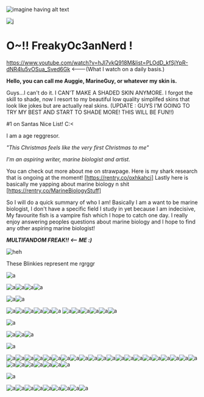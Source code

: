 ![imagine having alt text](https://i.pinimg.com/736x/e1/6b/1a/e16b1a6ff85d76992bf356656516e80f.jpg)




![j](https://komarev.com/ghpvc/?username=FreakyOc3anNerd&color=006994)

# O~!! FreakyOc3anNerd !
https://www.youtube.com/watch?v=hJl7vkQ918M&list=PLOdD_kfSjYpR-dNR4lu5vOSua_Sved6Gk <---(What I watch on a daily basis.)


**Hello, you can call me Auggie, MarineGuy, or whatever my skin is.**



Guys...I can't do it. I CAN'T MAKE A SHADED SKIN ANYMORE. I forgot the skill to shade, now I resort to my beautiful low quality simplifed skins that look like jokes but are actually real skins. (UPDATE : GUYS I'M GOING TO TRY MY BEST AND START TO SHADE MORE! THIS WILL BE FUN!!)



#1 on Santas Nice List! C:<


I am a age reggresor. 


*"This Christmas feels like the very first Christmas to me"*



*I'm an aspiring writer, marine biologist and artist.* 

You can check out more about me on strawpage.
Here is my shark research that is ongoing at the moment! [https://rentry.co/oxhkahci] 
Lastly here is basically me yapping about marine biology n shit [https://rentry.co/MarineBiologyStuff]


So I will do a quick summary of who I am!
Basically I am a want to be marine biologist, I don't have a specific field I study in yet because I am indecisive, My favourite fish is a vampire fish which I hope to catch one day. I really enjoy answering peoples questions about marine biology and I hope to find any other aspiring marine biologist!


***MULTIFANDOM FREAK!! <-- ME :)***

![heh](https://i.pinimg.com/originals/a2/78/61/a27861e9304c442a2edf0c7b4141bff8.gif)




These Blinkies represent me rgrggr


![a](https://64.media.tumblr.com/87868bb6e310b8c8960e6ce1e40eb59e/1d0b565ea482fe74-48/s1280x1920/351c06fe44c1be337661f2cf0536b8119f988d88.gifv)

![a](https://64.media.tumblr.com/87bb3e4c3dacc21e4fb97c3fe81ea1ca/96abe4f1e8a0fb40-f7/s75x75_c1/574efab534c13c8acbab0f8e01493e3b71f739c5.gifv)![a](https://camo.githubusercontent.com/5a8b2efb0d462a76fba719a461dd9859eafbebfb15929a6fa44b3a6c0d095785/68747470733a2f2f36342e6d656469612e74756d626c722e636f6d2f63663466646661316131376262303864396264633961326163663238356630372f626131366430323031323961326138352d63312f73363430783936302f316161303664613439306232656132353038323664333139616236333731303236643030666135332e67696676)![a](https://camo.githubusercontent.com/7b519a6d810210148a2448c1c659739f56f07b32f3be429eed1c1d43cf27372b/68747470733a2f2f36342e6d656469612e74756d626c722e636f6d2f66333530353265616239623731323061636130653237666463656636396137322f626131366430323031323961326138352d34382f73313030783230302f646635363338626532626566336439323062393835343437346234636338653437363432343061662e67696676)![a](https://camo.githubusercontent.com/80ff9229b97107e712c6d01713b7318ceb33782a3424b6bad7686634d1541c4d/68747470733a2f2f36342e6d656469612e74756d626c722e636f6d2f34376666646338623432333432373935626230373331306435363665376339392f333130363261616537626162343661392d64622f73313030783230302f303530626434303339363463356331313465663835666132653734656635663962336265636331652e67696676)

![a](https://camo.githubusercontent.com/b9d0354447f9b3ae604d15e8e41d05c09a7615d2e38beada676c29aab020a034/68747470733a2f2f36342e6d656469612e74756d626c722e636f6d2f33663965646537323631393933323461376335356134306466393439383138382f386233383938303236353562323538352d65312f73343030783630302f613534353266306461643636386133346431333161363332386535396661363837623361333161642e67696676)![a](https://camo.githubusercontent.com/d4858b409f76004f5103b4d72ab8b2bab59c93911bafa54439044e21ca202a7f/68747470733a2f2f36342e6d656469612e74756d626c722e636f6d2f63346636656239633765393762323961623735336533323164343738666337632f333433323031396537623330613366622d37652f73343030783630302f646433613238363835306130623935326266646665663631376339393965383866373332663334312e67696676)




![a](https://camo.githubusercontent.com/3e3ab30de0005fd800361728619114389b40e0aaf4ec5e74b3b400249a18a4c0/68747470733a2f2f36342e6d656469612e74756d626c722e636f6d2f63336464636339396661633537643732636538346633643339313736666138312f346265323361376461313061636333622d65642f73323530783430302f636634333032653230663162346137386138313934386362663534363031613662643662616331612e67696676)![a](https://camo.githubusercontent.com/7667659f00d8189fd26bf6185645acdaee9817b55acbd292228ee12d2e8006b4/68747470733a2f2f36342e6d656469612e74756d626c722e636f6d2f65303665633132376636363031613733386638313937623234303165626264642f663965373865633232643034343361372d33382f73323530783430302f633437396234613362373236313431323439383431363662343966313465613263663136343037352e67696676)![a](https://camo.githubusercontent.com/f8fb45d17b8a7f6779bc61a44a78cfa9715679d567b8300eb4148af485c8b852/68747470733a2f2f36342e6d656469612e74756d626c722e636f6d2f63383861366130666436303439313430636135393564363361313163643365322f336666313937313963303966373261622d37632f73323530783430302f643363396538353965306536613334396234363738303834636665306565616565313334646132662e67696676)![a](https://camo.githubusercontent.com/26e39f1f4199ded018db920fcb7c1077db8ea47bcaf3f4399dd948338ab03a2b/68747470733a2f2f36342e6d656469612e74756d626c722e636f6d2f31643663383433656664373536316630346435356166626538326438663739312f373665656666353134663365326136312d38342f73323530783430302f333834346632633432333136396637343535373837393133666632636137303139643663356431392e67696676)![a](https://camo.githubusercontent.com/d73aa7c688b360bcf54503a6d4822f957a6552ebe0717bd6d1c6dd1550650505/68747470733a2f2f36342e6d656469612e74756d626c722e636f6d2f62316335323030366438306632396332376434366265393463393434653733352f336266363261643864323066386232612d63312f73323530783430302f336666303537363462396163623166626437333035663266613030663338633231663730656364372e67696676)![a](https://camo.githubusercontent.com/35ffcdb911ac7b7b9291e5ddfa8eae383fbfb28e7265c97979e11fcaf09ca99b/68747470733a2f2f36342e6d656469612e74756d626c722e636f6d2f32656434633432663732623731346263613665376136353137376161383364392f333532383739643262316139666264382d37622f73323530783430302f653165343034633539616638363831643139323433333631613834633633626666663238386363332e67696676) ![a](https://camo.githubusercontent.com/b6d4543ab41f9e02b8b1a374529dd0f1e44b7cad190cb42c927161448f6aabab/68747470733a2f2f36342e6d656469612e74756d626c722e636f6d2f62666466363863316534376634373363323664386662383639636134633762392f386163313038643431356635366665352d63662f73323530783430302f326234323736366636663162646631616161353466353361613064633865333832373133333666612e67696676)![a](https://camo.githubusercontent.com/1633114b93158fa0eef5684c246c50d1d6cd3ece023f8919539dde98fa6f2ee9/68747470733a2f2f36342e6d656469612e74756d626c722e636f6d2f31663861613035636461616537383330633462653032333236393864333266622f356139356362303565646163313835352d32622f73323530783430302f376463356638666262323466396433653732616266373535306266663030646539306431373965352e67696676)![a](https://camo.githubusercontent.com/db52efdba9bc93809e33298b6d56eaa202664861f36114e089f0b2d4acfc1fc2/68747470733a2f2f36342e6d656469612e74756d626c722e636f6d2f65353565396235363561353034383337616533663439353037366463333530652f623261636134393730313262616161332d36322f73323530783430302f613665383639386630633164323762636430326231636163343136313436303532656530656165652e67696676)![a](https://camo.githubusercontent.com/38e494120a3a9de55673e881707a92c1af4e2f7613e3f855c3ae0ec25c043ddd/68747470733a2f2f36342e6d656469612e74756d626c722e636f6d2f39613665653035663364613135346630623432613034313033613066626639332f363666633832366362633239333866342d66312f73323530783430302f646663373464343931306631623466383861346663333462616533336264336465376662613965362e67696676)![a](https://camo.githubusercontent.com/45393b9526ef62f8905a8d81c9b8c5ab6caca690f7d1a6c9cd468996d288c516/68747470733a2f2f36342e6d656469612e74756d626c722e636f6d2f64343239373933383039316434343230656537373331363936623237323664332f373665656666353134663365326136312d66652f73323530783430302f396261313837313364396435333638326261646633323737633966313731386537336365633531362e67696676)![a](https://64.media.tumblr.com/37e5cb948e1f0e60bed28a8db1d628b9/a5b6896041f0ab1d-4d/s250x400/ba6f8b928fc3f2a63d68dcd490be326498d146bb.gifv)

![a](https://64.media.tumblr.com/4a82d2325c4cb1fc03b483eb12ff8a4e/7fd8de99c27e763a-33/s400x600/a1f4fa9419df2066a0b31433da50977607970ab1.pnj)


![a](https://camo.githubusercontent.com/329defac0985397449054939f0078b26545d400046e59b0947d4bda1f1511150/68747470733a2f2f36342e6d656469612e74756d626c722e636f6d2f32306263353239346261393066376433343139363266663534303932646162372f343032303330613930376433353764642d61352f73343030783630302f353362663838366663323030643662303463346561626630363130333135636134643630636435322e67696676)![a](https://camo.githubusercontent.com/0e66cd8586094603c944f48b684a8e6e348a859886996512bccb5c912ca7c2d8/68747470733a2f2f36342e6d656469612e74756d626c722e636f6d2f32643463663739366163323565353531316363343262393530393736613035622f653333663334646338623462646364342d38662f73323530783430302f613964376263643639623833373964643032343037653539616131393431626634396336306238312e67696676)![a](https://camo.githubusercontent.com/d6cc0e469fc5c1048680b39157bae10cdf37bbdae7bad096d9de55f6a8d2b1b3/68747470733a2f2f36342e6d656469612e74756d626c722e636f6d2f37396166306537306632613738666338383231316463373533306464353735332f633530646339336338396532353165332d31352f73313030783230302f343063333935326334343165653732653039336166326161353066353662393534643735303631632e706e6a)

![a](https://64.media.tumblr.com/4a82d2325c4cb1fc03b483eb12ff8a4e/7fd8de99c27e763a-33/s400x600/a1f4fa9419df2066a0b31433da50977607970ab1.pnj)


![a](https://camo.githubusercontent.com/50c186aa0d8e2dcb9c21191977efa1a8eec8bab7f56ed48cbdc53de35428fa05/68747470733a2f2f36342e6d656469612e74756d626c722e636f6d2f63393939376537643961653231393162373565313663613932333137323936332f643864386366343932333064643238302d30362f73313030783230302f646135623734383734393432316263646532376162333735626464363432316239346534616632652e67696676)![a](https://camo.githubusercontent.com/e9c9b29dd6e522707837d80c2278ce19b35e024380fe53e622d992bac77baa52/68747470733a2f2f36342e6d656469612e74756d626c722e636f6d2f34353964303237326533363166633364383835306538343433393939353566352f643864386366343932333064643238302d61652f73313030783230302f626562303639666366636434383538383663366566613733636338336166663064663966376263372e67696676)![a](https://camo.githubusercontent.com/20983a0f561eccd356872db68b208048ec9c96ec55dc46de27114d4f4508f326/68747470733a2f2f36342e6d656469612e74756d626c722e636f6d2f39663761613733373765666533313235636431623635363030356661666564362f633530646339336338396532353165332d65612f73313030783230302f346235373833373064326666373062623930376263613838353930366237383630303032313539662e67696676)![a](https://camo.githubusercontent.com/2e0240ba205fb2bfcf6e8882e3308f6c9f3dc6bd50f03313b02a631927320035/68747470733a2f2f36342e6d656469612e74756d626c722e636f6d2f37353166363834373131633361303962323234383137383835313962356535392f616262333533633361326661653463362d36362f73313030783230302f663334666361376130633765376230363137613638376238316533343138356339303634346439352e67696676)![a](https://camo.githubusercontent.com/6ab76b9425030ac010410423a8bb45ce5553a8802dc2c3bfd961c194ad8df977/68747470733a2f2f36342e6d656469612e74756d626c722e636f6d2f33326161396665363539323333313262313165653130636334346466623461632f323365383338393661343830333761642d64612f73313030783230302f626634633931336263613030373437613930623730623935313062313162373836643835353263392e67696676)![a](https://camo.githubusercontent.com/e4b7e009b29bc34a59326d6389c39d0865733f31e607726184943717354f9bba/68747470733a2f2f36342e6d656469612e74756d626c722e636f6d2f31383434323130373530626530646664646361626166373532623265303738382f313165313234663432303231653434352d63322f73313030783230302f363263373766666139623564316139376338633734306432353337313061306531333337393865382e67696676)![a](https://camo.githubusercontent.com/707442cf386c23f2148ae0122554b28663b623538bb43175efa677f3122c4db9/68747470733a2f2f36342e6d656469612e74756d626c722e636f6d2f39623238363365363462643232613363303765333661393665313132393536352f306133313463313732326663343037322d62312f73313030783230302f343164306532636638343163326430353263396661313332623237353764636139356334326138332e67696676)![a](https://camo.githubusercontent.com/94b97e5d57197b75bf79b2c89a108a2d410d9605f3fb59abc23f7de4a178d66c/68747470733a2f2f36342e6d656469612e74756d626c722e636f6d2f63653537343336396533383466363731383634346139393734343034336337392f313464663262386530636363323231342d32632f73313030783230302f316539376263336262383435343761336639323637623239666332303631376436343734326661392e67696676)![a](https://camo.githubusercontent.com/83b8fbc4b170a76806185c22dcfe43a146e47e9b73a72c2d79171aa76ca95086/68747470733a2f2f36342e6d656469612e74756d626c722e636f6d2f35626432643866626431373833663333313662633836363738323561376434622f623634343162643565393430653334652d35362f73323530783430302f386535636234376262653131393264343766336231366262353439366264643431653137323932322e67696676)![a](https://camo.githubusercontent.com/3d90df64f18cb8f95bf4ddd108638588ada47eef858096bdb9ae56edd85eaef3/68747470733a2f2f36342e6d656469612e74756d626c722e636f6d2f32353934663438666563396136353439616433383766653463303965316363612f343636636335366536626631323332652d32362f73313030783230302f663539653733663339633361323230343066373133613739653564343435623230616664336630382e67696676)![a](https://camo.githubusercontent.com/db8a3af54d591aa713c2e145449baab52251374681daf11c4b21297e766c5c76/68747470733a2f2f36342e6d656469612e74756d626c722e636f6d2f63353965356165313536313032383538653662356133633837363239306261382f626364383733663631643962326366322d39372f73313030783230302f643635393436316632626336663833343339376437303737353463323238333536626464393430342e67696676)![a](https://camo.githubusercontent.com/8461a5c7bb84afc2294cb5660af5c16a39ec2a78a0eb583238a6e8871b9aa931/68747470733a2f2f36342e6d656469612e74756d626c722e636f6d2f37616662303762373762653134626137653966366563366331383139643338382f353532386534383432373465613532392d62642f73313030783230302f336238633665626665643339613165353034656339363730356634336635313962666635653163642e67696676)![a](https://camo.githubusercontent.com/2be9be4fe409e508ece1078f00fc5e9658943573749ae0af346285517ae870b0/68747470733a2f2f36342e6d656469612e74756d626c722e636f6d2f39303761333337613839383630663234336232656162623362393835373337362f663661613461363862303537356630352d39662f73313030783230302f613031663761383437613338616132646264326461616230356131373039393264393962653462342e67696676)![a](https://camo.githubusercontent.com/714eb2af9e4d1f3fcf9127351d80b373a891ecf4ed75bb21a154a6a34954d694/68747470733a2f2f36342e6d656469612e74756d626c722e636f6d2f36336136376463316239616562316661616330366334313236333437343766642f346233363738366539313731656365632d63312f73313030783230302f323535323166663137336333626238393661316661643138616334616339326236666335336366392e67696676)![a](https://64.media.tumblr.com/39d5dbc5652c51c2e33a247d31702982/8f3b966c768a7a38-ea/s100x200/15fdb30b8aaa030b5031f40006376d8318b02e3c.pnj)![a](https://64.media.tumblr.com/dce471c9a1edad3ebaec3d9acdc4e959/0a314c1722fc4072-af/s100x200/26f53e3596ba3ff924cb92b115d7da75232b62e1.gifv)![a](https://64.media.tumblr.com/478ce44470acc4a9c0004e8085b12549/0a314c1722fc4072-76/s100x200/133a0ec96f0cf2906c6f025f44651ecd1c38b53a.gifv)![a](https://64.media.tumblr.com/c2e2c28f1bdcf61a34dc7a78db0e1b13/79d8b316934d24c3-b2/s100x200/680bdf9b36fa5b7b40e2c42582b19e145cf43b32.pnj)![a](https://64.media.tumblr.com/010e9d07a14bc0c3925b1ef01d7a35c2/08dc254342852b38-55/s100x200/2ebe15d3c5cf49617aab9a5f77d93a989304735b.pnj)![a](https://64.media.tumblr.com/120b812cbd7120b9a3099257b5e80324/08dc254342852b38-d0/s100x200/dc1781c49bcdd902941a3d6f8000cebfd073e848.gifv)![a](https://64.media.tumblr.com/aef9d0281bbd676b9ec74916bdfdf124/ba16d020129a2a85-32/s100x200/a63677b24e98c35821acfb50a593f1b37c3f90b5.gifv)![a](https://64.media.tumblr.com/110a0f80703d311447a43f71a6ecd152/2be3d7b7e3b8925d-4b/s100x200/570c2b2ef96292a20abad839cbd70359faf90e42.gifv)![a](https://64.media.tumblr.com/20655ccf6cbe1ba67de4e5b604b26c05/2be3d7b7e3b8925d-0d/s100x200/190d42a4550e0c6030cc246e1bb69b97349c4dfe.gifv)![a](https://64.media.tumblr.com/cd98458d10ff396ceefcc905f090cef9/45d41170c6f98333-6c/s100x200/54c97abd0edd9cd6e1c3a077a0bdaba931e2fa75.pnj)![a](https://64.media.tumblr.com/b85945f9d54ec18a65c14dbeef289e7c/16ccc5ca2e0496d6-eb/s100x200/65dc13b6076dd9f76ac2e081849167a8bd3497e5.gifv)![a](https://64.media.tumblr.com/5d6e5db1972d10fb7d4707c72ead9dd0/e5e999bb453b6265-1e/s100x200/a36e9490870cc4b6107214ab83a822d376f4ef83.gifv)![a](https://64.media.tumblr.com/b196611815f3b537a7b1c39adeaa6d2d/0de1c74e9f2b6803-a2/s100x200/6735328c0f1a469bee6500869903a7d9b13ecba4.pnj)![a](https://camo.githubusercontent.com/375f6be598be2214f39955ad91d5f821fdde5b65886920a459b2bd8b02bc3b26/68747470733a2f2f66696c65732e636174626f782e6d6f652f7632657365332e676966)

![a](https://64.media.tumblr.com/4a82d2325c4cb1fc03b483eb12ff8a4e/7fd8de99c27e763a-33/s400x600/a1f4fa9419df2066a0b31433da50977607970ab1.pnj)


![a](https://camo.githubusercontent.com/9abf1c468b7bae112bcef98fcda0951fbf7533876849b0ddd311f287ad0a72fc/68747470733a2f2f36342e6d656469612e74756d626c722e636f6d2f30636363313236316537653130313030623337633037386232336163356238362f623537383437353363333766336331372d39622f73313030783230302f643263373064356261366133343466333133613135663735386434356336653730316366323434332e67696676)![a](https://camo.githubusercontent.com/714eaa97fe091513bb95a20c446eb4b6178723a9732059364ff53f620ec48dd2/68747470733a2f2f36342e6d656469612e74756d626c722e636f6d2f36376464666334313832303033353830666437363235396366376632316330642f323831626536626361636334316463612d37362f73323530783430302f646431383864613665333039613831643235616630646538623966626336656631616332383730322e67696676)![a](https://camo.githubusercontent.com/c7cf2e78da8d87c55106825c219a52a7292cb695f7abd0a9152cf391b2bb71c4/68747470733a2f2f36342e6d656469612e74756d626c722e636f6d2f62376262613839643537303238663032636436653335623531643666376531352f323831626536626361636334316463612d66652f73323530783430302f373766393766633731306561366531353465643539353166623436323132663461366534633437312e67696676)![a](https://camo.githubusercontent.com/7f1ff93411b8ad00f18bdea831dcbd1cb95d3b26eb5692b2b38da602b9f9dcba/68747470733a2f2f36342e6d656469612e74756d626c722e636f6d2f33333064323964303035306461616261373131626563643031616239666632312f633333326664326337623039303239392d32642f73313030783230302f663632636431386438366266616165396533643138386664343064363065616230623366373538632e67696676)![a](https://64.media.tumblr.com/bce160b7974649e771d69f7f2e4d0a76/3f602f7c9832fa32-c2/s250x400/2a39f91499877124fc5acc56d196910cab375ec4.pnj)![a](https://64.media.tumblr.com/8e5886e48b5980cb69ca4d9814960451/e8ca1c81101a018c-e4/s100x200/7ef400876c0475e00f79e26e54cbb0b1c069a9d1.gifv)![a](https://64.media.tumblr.com/b4d66dda945a66ad9e2b043532202b6c/e8ca1c81101a018c-f8/s100x200/cf9ca6a57e046710665a3c2b1cb0de2799416eac.gifv)![a](https://64.media.tumblr.com/f9482d0b71426e7dbcfb02f74f2d9204/b5784753c37f3c17-d2/s75x75_c1/f7c742bb58a4838d633e1c961e5d8d56178f8f8e.gifv)![a](https://64.media.tumblr.com/3ecd8bfd91b77feaba6eaee85db08b1c/61abe78a89c61ee5-2c/s100x200/53c9be019a8c1f86ee7086784ba4c39a70c234d7.gifv)
